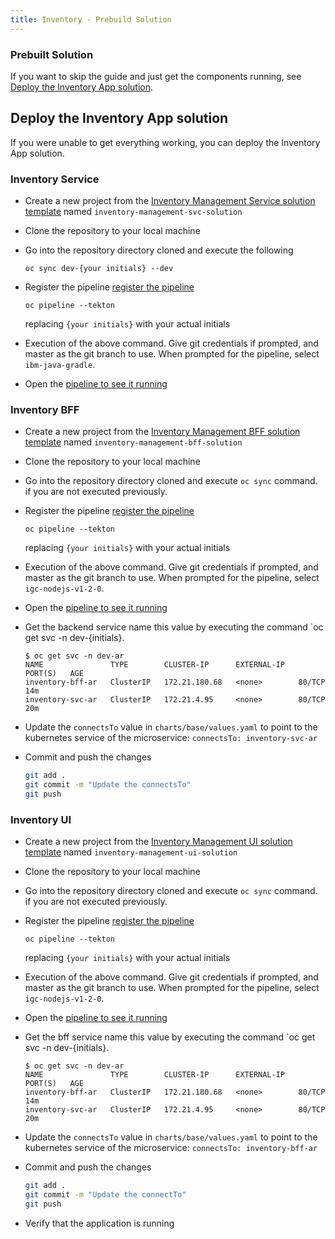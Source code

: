 ```yaml
---
title: Inventory - Prebuild Solution
---
```


### Prebuilt Solution

If you want to skip the guide and just get the components running, see [Deploy the Inventory App solution](#deploy-the-inventory-app-solution).


## Deploy the Inventory App solution

If you were unable to get everything working, you can deploy the Inventory App solution. 


### Inventory Service

- Create a new project from the [Inventory Management Service solution template](https://github.com/ibm-ecosystem-lab/inventory-management-svc-intermediate/generate)
named `inventory-management-svc-solution`

- Clone the repository to your local machine

- Go into the repository directory cloned and execute the following

    ```
    oc sync dev-{your initials} --dev
    ```

- Register the pipeline [register the pipeline](/developer-intermediate/deploy-app#5.-register-the-application-in-a-devops-pipeline)

    ```
    oc pipeline --tekton
    ```

   replacing `{your initials}` with your actual initials

- Execution of the above command. Give git credentials if prompted, and master as the git branch to use. When prompted for the pipeline, select `ibm-java-gradle`.

- Open the [pipeline to see it running](/developer-intermediate/deploy-app#6.-view-your-application-pipeline)

### Inventory BFF

- Create a new project from the [Inventory Management BFF solution template](https://github.com/ibm-gsi-ecosystem/inventory-management-bff-solution/generate)
named `inventory-management-bff-solution`

- Clone the repository to your local machine

- Go into the repository directory cloned and execute `oc sync` command. if you are not executed previously. 

- Register the pipeline [register the pipeline](/developer-intermediate/deploy-app#5.-register-the-application-in-a-devops-pipeline)

    ```
    oc pipeline --tekton
    ```

   replacing `{your initials}` with your actual initials

- Execution of the above command. Give git credentials if prompted, and master as the git branch to use. When prompted for the pipeline, select `igc-nodejs-v1-2-0`.

- Open the [pipeline to see it running](/developer-intermediate/deploy-app#6.-view-your-application-pipeline)

- Get the backend service name this value by executing the command `oc get svc -n dev-{initials}.
    ```
    $ oc get svc -n dev-ar    
    NAME               TYPE        CLUSTER-IP      EXTERNAL-IP   PORT(S)   AGE
    inventory-bff-ar   ClusterIP   172.21.180.68   <none>        80/TCP    14m
    inventory-svc-ar   ClusterIP   172.21.4.95     <none>        80/TCP    20m
    ```

- Update the `connectsTo` value in `charts/base/values.yaml` to point to the kubernetes
service of the microservice: `connectsTo: inventory-svc-ar`


- Commit and push the changes
    ```bash
    git add .
    git commit -m "Update the connectsTo"
    git push
    ```

### Inventory UI

- Create a new project from the [Inventory Management UI solution template](https://github.com/ibm-gsi-ecosystem/inventory-management-ui-solution/generate)
named `inventory-management-ui-solution`

- Clone the repository to your local machine

- Go into the repository directory cloned and execute `oc sync` command. if you are not executed previously. 

- Register the pipeline [register the pipeline](/developer-intermediate/deploy-app#5.-register-the-application-in-a-devops-pipeline)
    ```
    oc pipeline --tekton
    ```

   replacing `{your initials}` with your actual initials

- Execution of the above command. Give git credentials if prompted, and master as the git branch to use. When prompted for the pipeline, select `igc-nodejs-v1-2-0`.

- Open the [pipeline to see it running](/developer-intermediate/deploy-app#6.-view-your-application-pipeline)

- Get the bff service name this value by executing the command `oc get svc -n dev-{initials}.
    ```
    $ oc get svc -n dev-ar    
    NAME               TYPE        CLUSTER-IP      EXTERNAL-IP   PORT(S)   AGE
    inventory-bff-ar   ClusterIP   172.21.180.68   <none>        80/TCP    14m
    inventory-svc-ar   ClusterIP   172.21.4.95     <none>        80/TCP    20m
    ```

- Update the `connectsTo` value in `charts/base/values.yaml` to point to the kubernetes
service of the microservice: `connectsTo: inventory-bff-ar`

- Commit and push the changes
    ```bash
    git add .
    git commit -m "Update the connectTo"
    git push
    ```

- Verify that the application is running

